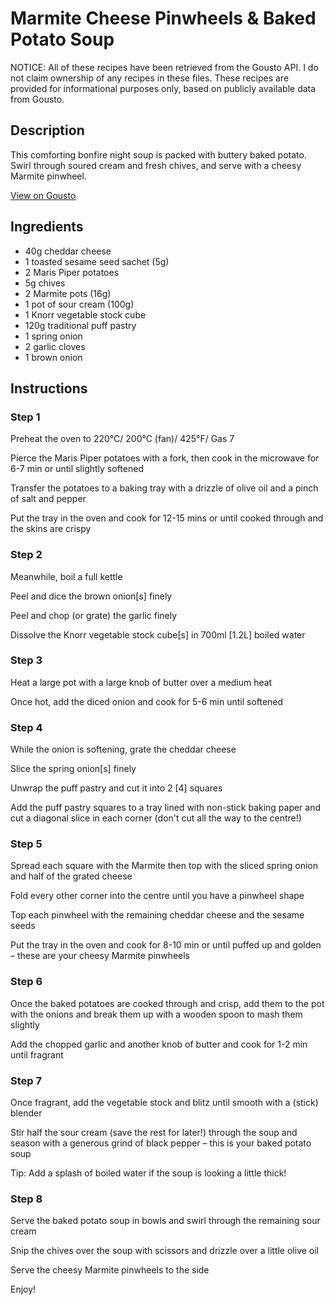 # Marmite Cheese Pinwheels & Baked Potato Soup

NOTICE: All of these recipes have been retrieved from the Gousto API. I do not claim ownership of any recipes in these files. These recipes are provided for informational purposes only, based on publicly available data from Gousto.

## Description

This comforting bonfire night soup is packed with buttery baked potato. Swirl through soured cream and fresh chives, and serve with a cheesy Marmite pinwheel.

[View on Gousto](https://www.gousto.co.uk/recipes/cookbook/marmite-cheese-pinwheels-baked-potato-soup)

## Ingredients

- 40g cheddar cheese
- 1 toasted sesame seed sachet (5g)
- 2 Maris Piper potatoes
- 5g chives
- 2 Marmite pots (16g)
- 1 pot of sour cream (100g)
- 1 Knorr vegetable stock cube
- 120g traditional puff pastry
- 1 spring onion
- 2 garlic cloves
- 1 brown onion

## Instructions


### Step 1

Preheat the oven to 220°C/ 200°C (fan)/ 425°F/ Gas 7

Pierce the Maris Piper potatoes with a fork, then cook in the microwave for 6-7 min or until slightly softened

Transfer the potatoes to a baking tray with a drizzle of olive oil and a pinch of salt and pepper

Put the tray in the oven and cook for 12-15 mins or until cooked through and the skins are crispy


### Step 2

Meanwhile, boil a full kettle

Peel and dice the brown onion<span class="text-danger">[s]</span> finely

Peel and chop (or grate) the garlic finely

Dissolve the Knorr vegetable stock cube<span class="text-danger">[s] </span>in 700ml <span class="text-danger">[1.2L]</span> boiled water


### Step 3

Heat a large pot with a large knob of butter over a medium heat

Once hot, add the diced onion and cook for 5-6 min until softened


### Step 4

While the onion is softening, grate the cheddar cheese

Slice the spring onion<span class="text-danger">[s]</span> finely

Unwrap the puff pastry and cut it into 2 <span class="text-danger">[4]</span> squares

Add the puff pastry squares to a tray lined with non-stick baking paper and cut a diagonal slice in each corner (don't cut all the way to the centre!)


### Step 5

Spread each square with the Marmite then top with the sliced spring onion and half of the grated cheese

Fold every other corner into the centre until you have a pinwheel shape

Top each pinwheel with the remaining cheddar cheese and the sesame seeds

Put the tray in the oven and cook for 8-10 min or until puffed up and golden – these are your cheesy Marmite pinwheels


### Step 6

Once the baked potatoes are cooked through and crisp, add them to the pot with the onions and break them up with a wooden spoon to mash them slightly

Add the chopped garlic and another knob of butter and cook for 1-2 min until fragrant


### Step 7

Once fragrant, add the vegetable stock and blitz until smooth with a (stick) blender

Stir half the sour cream (save the rest for later!) through the soup and season with a generous grind of black pepper – this is your baked potato soup

Tip: Add a splash of boiled water if the soup is looking a little thick!

### Step 8

Serve the baked potato soup in bowls and swirl through the remaining sour cream

Snip the chives over the soup with scissors and drizzle over a little olive oil

Serve the cheesy Marmite pinwheels to the side

Enjoy!

